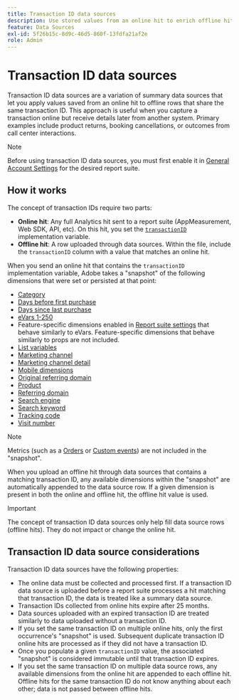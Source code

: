 ```yaml
---
title: Transaction ID data sources
description: Use stored values from an online hit to enrich offline hits that share a transaction ID.
feature: Data Sources
exl-id: 5f26b15c-8d9c-46d5-860f-13fdfa21af2e
role: Admin
---
```

# Transaction ID data sources

Transaction ID data sources are a variation of summary data sources that let you apply values saved from an online hit to offline rows that share the same transaction ID. This approach is useful when you capture a transaction online but receive details later from another system. Primary examples include product returns, booking cancellations, or outcomes from call center interactions.

>[!NOTE]
>
>Before using transaction ID data sources, you must first enable it in [General Account Settings](/help/admin/tools/manage-rs/edit-settings/general/general-acct-settings-admin.md) for the desired report suite.

## How it works

The concept of transaction IDs require two parts:

* **Online hit**: Any full Analytics hit sent to a report suite (AppMeasurement, Web SDK, API, etc). On this hit, you set the [`transactionID`](/help/implement/vars/page-vars/transactionid.md) implementation variable.
* **Offline hit**: A row uploaded through data sources. Within the file, include the `transactionID` column with a value that matches an online hit.

When you send an online hit that contains the `transactionID` implementation variable, Adobe takes a "snapshot" of the following dimensions that were set or persisted at that point:

* [Category](/help/components/dimensions/category.md)
* [Days before first purchase](/help/components/dimensions/days-before-first-purchase.md)
* [Days since last purchase](/help/components/dimensions/days-since-last-purchase.md)
* [eVars 1-250](/help/components/dimensions/evar.md)
* Feature-specific dimensions enabled in [Report suite settings](/help/admin/tools/manage-rs/report-suites-admin.md) that behave similarly to eVars. Feature-specific dimensions that behave similarly to props are not included.
* [List variables](/help/implement/vars/page-vars/list.md)
* [Marketing channel](/help/components/dimensions/marketing-channel.md)
* [Marketing channel detail](/help/components/dimensions/marketing-detail.md)
* [Mobile dimensions](/help/components/dimensions/mobile-dimensions.md)
* [Original referring domain](/help/components/dimensions/original-referring-domain.md)
* [Product](/help/components/dimensions/product.md)
* [Referring domain](/help/components/dimensions/referring-domain.md)
* [Search engine](/help/components/dimensions/search-engine.md)
* [Search keyword](/help/components/dimensions/search-keyword.md)
* [Tracking code](/help/components/dimensions/tracking-code.md)
* [Visit number](/help/components/dimensions/visit-number.md)

>[!NOTE]
>
>Metrics (such as a [Orders](/help/components/metrics/orders.md) or [Custom events](/help/components/metrics/custom-events.md)) are not included in the "snapshot".

When you upload an offline hit through data sources that contains a matching transaction ID, any available dimensions within the "snapshot" are automatically appended to the data source row. If a given dimension is present in both the online and offline hit, the offline hit value is used.

>[!IMPORTANT]
>
>The concept of transaction ID data sources only help fill data source rows (offline hits). They do not impact or change the online hit.

## Transaction ID data source considerations

Transaction ID data sources have the following properties:

* The online data must be collected and processed first. If a transaction ID data source is uploaded before a report suite processes a hit matching that transaction ID, the data is treated like a summary data source.
* Transaction IDs collected from online hits expire after 25 months.
* Data sources uploaded with an expired transaction ID are treated similarly to data uploaded without a transaction ID.
* If you set the same transaction ID on multiple online hits, only the first occurrence's "snapshot" is used. Subsequent duplicate transaction ID online hits are processed as if they did not have a transaction ID.
* Once you populate a given `transactionID` value, the associated "snapshot" is considered immutable until that transaction ID expires. 
* If you set the same transaction ID on multiple data source rows, any available dimensions from the online hit are appended to each offline hit. Offline hits for the same transaction ID do not know anything about each other; data is not passed between offline hits.
